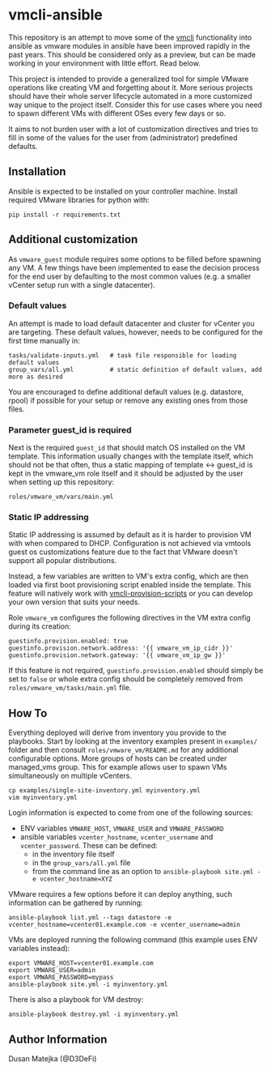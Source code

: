 vmcli-ansible
=============

This repository is an attempt to move some of the [vmcli](https://github.com/D3DeFi/vmcli) functionality into ansible
as vmware modules in ansible have been improved rapidly in the past years. This should be considered only as a preview,
but can be made working in your environment with little effort. Read below.

This project is intended to provide a generalized tool for simple VMware operations like creating VM and forgetting
about it. More serious projects should have their whole server lifecycle automated in a more customized way unique
to the project itself. Consider this for use cases where you need to spawn different VMs with different OSes every few
days or so.

It aims to not burden user with a lot of customization directives and tries to fill in some of the values for the
user from (administrator) predefined defaults.

Installation
------------

Ansible is expected to be installed on your controller machine. Install required VMware libraries for python with:

    pip install -r requirements.txt


Additional customization
------------------------

As `vmware_guest` module requires some options to be filled before spawning any VM. A few things have been
implemented to ease the decision process for the end user by defaulting to the most common values
(e.g. a smaller vCenter setup run with a single datacenter).

### Default values

An attempt is made to load default datacenter and cluster for vCenter you are targeting. These default
values, however, needs to be configured for the first time manually in:

    tasks/validate-inputs.yml   # task file responsible for loading default values
    group_vars/all.yml          # static definition of default values, add more as desired

You are encouraged to define additional default values (e.g. datastore, rpool) if possible for your setup or remove
any existing ones from those files.

### Parameter guest\_id is required

Next is the required `guest_id` that should match OS installed on the VM template. This information usually changes
with the template itself, which should not be that often, thus a static mapping of template <-> guest\_id is kept
in the vmware\_vm role itself and it should be adjusted by the user when setting up this repository:

	roles/vmware_vm/vars/main.yml

### Static IP addressing

Static IP addressing is assumed by default as it is harder to provision VM with when compared to DHCP. Configuration
is not achieved via vmtools guest os customizations feature due to the fact that VMware doesn't support all popular
distributions.

Instead, a few variables are written to VM's extra config, which are then loaded via first boot provisioning script
enabled inside the template. This feature will natively work with
[vmcli-provision-scripts](https://github.com/D3DeFi/vmcli-provision-scripts)
or you can develop your own version that suits your needs.

Role `vmware_vm` configures the following directives in the VM extra config during its creation:

    guestinfo.provision.enabled: true
    guestinfo.provision.network.address: '{{ vmware_vm_ip_cidr }}'
    guestinfo.provision.network.gateway: '{{ vmware_vm_ip_gw }}'

If this feature is not required, `guestinfo.provision.enabled` should simply be set to `false` or whole extra config
should be completely removed from `roles/vmware_vm/tasks/main.yml` file.


How To
------

Everything deployed will derive from inventory you provide to the playbooks. Start by looking at the inventory examples
present in `examples/` folder and then consult `roles/vmware_vm/README.md` for any additional configurable options.
More groups of hosts can be created under managed\_vms group. This for example allows user to spawn VMs simultaneously
on multiple vCenters.

    cp examples/single-site-inventory.yml myinventory.yml
    vim myinventory.yml

Login information is expected to come from one of the following sources:

* ENV variables `VMWARE_HOST`, `VMWARE_USER` and `VMWARE_PASSWORD`
* ansible variables `vcenter_hostname`, `vcenter_username` and `vcenter_password`. These can be defined:
  * in the inventory file itself
  * in the `group_vars/all.yml` file
  * from the command line as an option to `ansible-playbook site.yml -e vcenter_hostname=XYZ`

VMware requires a few options before it can deploy anything, such information can be gathered by running:

    ansible-playbook list.yml --tags datastore -e vcenter_hostname=vcenter01.example.com -e vcenter_username=admin

VMs are deployed running the following command (this example uses ENV variables instead):

    export VMWARE_HOST=vcenter01.example.com
    export VMWARE_USER=admin
    export VMWARE_PASSWORD=mypass
    ansible-playbook site.yml -i myinventory.yml

There is also a playbook for VM destroy:

    ansible-playbook destroy.yml -i myinventory.yml

Author Information
------------------

Dusan Matejka (@D3DeFi)

